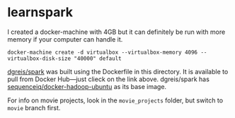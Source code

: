 # learnspark

I created a docker-machine with 4GB but it can definitely be run with more memory if your computer can handle it.

`docker-machine create -d virtualbox --virtualbox-memory 4096 --virtualbox-disk-size "40000" default`

[dgreis/spark](https://hub.docker.com/r/dgreis/spark/) was built using the Dockerfile in this directory. It is available to pull from Docker Hub—just clieck on the link above. dgreis/spark has [sequenceiq/docker-hadoop-ubuntu](https://github.com/sequenceiq/docker-hadoop-ubuntu) as its base image.

For info on movie projects, look in the `movie_projects` folder, but switch to `movie` branch first.

